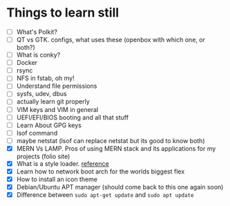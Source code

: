 # Things to learn still

- [ ] What's Polkit?
- [ ] QT vs GTK. configs, what uses these (openbox with which one, or both?)
- [ ] What is conky?
- [ ] Docker
- [ ] rsync
- [ ] NFS in fstab, oh my!
- [ ] Understand file permissions
- [ ] sysfs, udev, dbus
- [ ] actually learn git properly
- [ ] VIM keys and VIM in general
- [ ] UEFI/EFI/BIOS booting and all that stuff
- [ ] Learn About GPG keys
- [ ] lsof command
- [ ] maybe netstat (lsof can replace netstat but its good to know both)
- [x] MERN Vs LAMP. Pros of using MERN stack and its applications for my projects (folio site)
- [x] What is a style loader. [reference](https://medium.com/a-beginners-guide-for-webpack-2/webpack-loaders-css-and-sass-2cc0079b5b3a)
- [x] Learn how to network boot arch for the worlds biggest flex
- [x] How to install an icon theme
- [x] Debian/Ubuntu APT manager (should come back to this one again soon)
- [x] Difference between `sudo apt-get update` and `sudo apt update`
